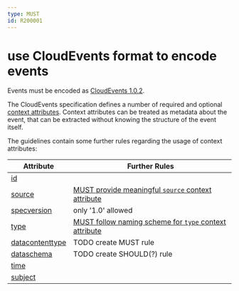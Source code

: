 ```yaml
---
type: MUST
id: R200001
---
```


# use CloudEvents format to encode events

Events must be encoded as [CloudEvents 1.0.2](https://github.com/cloudevents/spec/blob/v1.0.2/cloudevents/spec.md).

The CloudEvents specification defines a number of required and optional [context attributes](https://github.com/cloudevents/spec/blob/v1.0.2/cloudevents/spec.md#context-attributes). Context attributes can be treated as metadata about the event, that can be extracted without knowing the structure of the event itself.

The guidelines contain some further rules regarding the usage of context attributes:

| Attribute                                                                                              | Further Rules                                                                 |
| ------------------------------------------------------------------------------------------------------ | ----------------------------------------------------------------------------- |
| [id](https://github.com/cloudevents/spec/blob/v1.0.2/cloudevents/spec.md#id)                           |                                                                               |
| [source](https://github.com/cloudevents/spec/blob/v1.0.2/cloudevents/spec.md#source-1)                 | [MUST provide meaningful `source` context attribute](@guidelines/R200010)     |
| [specversion](https://github.com/cloudevents/spec/blob/v1.0.2/cloudevents/spec.md#specversion)         | only '1.0' allowed                                                            |
| [type](https://github.com/cloudevents/spec/blob/v1.0.2/cloudevents/spec.md#type)                       | [MUST follow naming scheme for `type` context attribute](@guidelines/R200009) |
| [datacontenttype](https://github.com/cloudevents/spec/blob/v1.0.2/cloudevents/spec.md#datacontenttype) | TODO create MUST rule                                                         |
| [dataschema](https://github.com/cloudevents/spec/blob/v1.0.2/cloudevents/spec.md#dataschema)           | TODO create SHOULD(?) rule                                                    |
| [time](https://github.com/cloudevents/spec/blob/v1.0.2/cloudevents/spec.md#time)                       |                                                                               |
| [subject](https://github.com/cloudevents/spec/blob/v1.0.2/cloudevents/spec.md#subject)                 |                                                                               |
